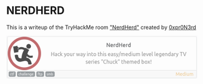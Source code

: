 # NERDHERD
This is a writeup of the TryHackMe room ["NerdHerd"](https://tryhackme.com/room/nerdherd) created by [0xpr0N3rd](https://twitter.com/ccelikanil)

![alt_text](nerdherd/nerdherd.png "image_tooltip")
